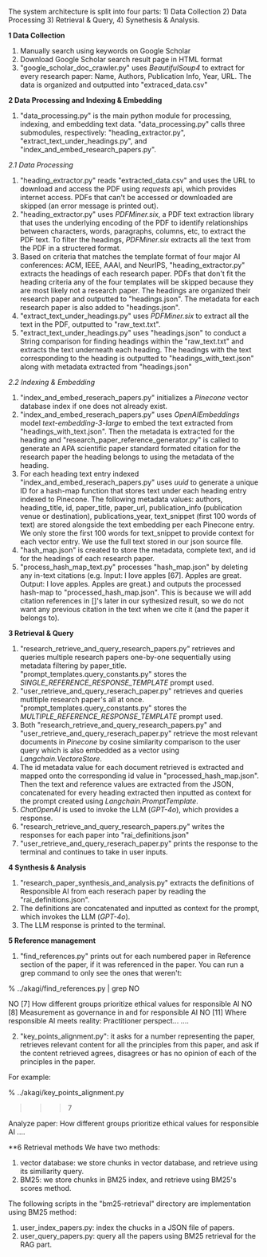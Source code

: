 The system architecture is split into four parts: 1) Data Collection 2) Data Processing 3) Retrieval & Query, 4) Synethesis & Analysis.

**1 Data Collection**

   1. Manually search using keywords on Google Scholar
   2. Download Google Scholar search result page in HTML format
   3. "google_scholar_doc_crawler.py" uses _BeautifulSoup4_ to extract for every research paper: Name, Authors, Publication Info, Year, URL. The data is organized and outputted into "extraced_data.csv"
  
**2 Data Processing and Indexing & Embedding**

  1. "data_processing.py" is the main python module for processing, indexing, and embedding text data. "data_processing.py" calls three submodules, respectively: "heading_extractor.py", "extract_text_under_headings.py", and "index_and_embed_research_papers.py".

  _2.1 Data Processing_
  
  1. "heading_extractor.py" reads "extracted_data.csv" and uses the URL to download and access the PDF using _requests_ api, which provides internet access. PDFs that can't be accessed or downloaded are skipped (an error message is printed out).
  2. "heading_extractor.py" uses _PDFMiner.six_, a PDF text extraction library that uses the underlying encoding of the PDF to identify relationships between characters, words, paragraphs, columns, etc, to extract the PDF text. To filter the headings, _PDFMiner.six_ extracts all the text from the PDF in a structered format.
  3. Based on criteria that matches the template format of four major AI conferences: ACM, IEEE, AAAI, and NeurIPS, "heading_extractor.py" extracts the headings of each research paper. PDFs that don't fit the heading criteria any of the four templates will be skipped because they are most likely not a research paper. The headings are organized their research paper and outputted to "headings.json". The metadata for each research paper is also added to "headings.json".
  4. "extract_text_under_headings.py" uses _PDFMiner.six_ to extract all the text in the PDF, outputted to "raw_text.txt".
  5. "extract_text_under_headings.py" uses "headings.json" to conduct a String comparison for finding headings within the "raw_text.txt" and extracts the text underneath each heading. The headings with the text corresponding to the heading is outputted to "headings_with_text.json" along with metadata extracted from "headings.json"

  _2.2 Indexing & Embedding_

  1. "index_and_embed_reserach_papers.py" initializes a _Pinecone_ vector database index if one does not already exist.
  2. "index_and_embed_reserach_papers.py" uses _OpenAIEmbeddings_ model _text-embedding-3-large_ to embed the text extracted from "headings_with_text.json". Then the metadata is extracted for the heading and "research_paper_reference_generator.py" is called to generate an APA scientific paper standard formated citation for the research paper the heading belongs to using the metadata of the heading.
  3. For each heading text entry indexed "index_and_embed_reserach_papers.py" uses _uuid_ to generate a unique ID for a hash-map function that stores text under each heading entry indexed to Pinecone. The following metadata values: authors, heading_title, id, paper_title, paper_url, publication_info (publication venue or destination), publications_year, text_snippet (first 100 words of text) are stored alongside the text embedding per each Pinecone entry. We only store the first 100 words for text_snippet to provide context for each vector entry. We use the full text stored in our json source file. 
  4. "hash_map.json" is created to store the metadata, complete text, and id for the headings of each research paper.
  5. "process_hash_map_text.py" processes "hash_map.json" by deleting any in-text citations (e.g. Input: I love apples [67]. Apples are great. Output: I love apples. Apples are great.) and outputs the processed hash-map to "processed_hash_map.json". This is because we will add citation references in []'s later in our sythesized result, so we do not want any previous citation in the text when we cite it (and the paper it belongs to).  

**3 Retrieval & Query**

  1. "research_retrieve_and_query_research_papers.py" retrieves and queries multiple research papers one-by-one sequentially using metadata filtering by paper_title. "prompt_templates.query_constants.py" stores the _SINGLE_REFERENCE_RESPONSE_TEMPLATE_ prompt used. 
  2. "user_retrieve_and_query_reserach_paper.py" retrieves and queries mutltiple research paper's all at once. "prompt_templates.query_constants.py" stores the _MULTIPLE_REFERENCE_RESPONSE_TEMPLATE_ prompt used.
  3. Both "research_retrieve_and_query_research_papers.py" and "user_retrieve_and_query_reserach_paper.py" retrieve the most relevant documents in _Pinecone_ by cosine similarity comparison to the user query which is also embedded as a vector using _Langchain.VectoreStore_.
  4. The id metadata value for each document retrieved is extracted and mapped onto the corresponding id value in "processed_hash_map.json". Then the text and reference values are extracted from the JSON, concatenated for every heading extracted then inputted as context for the prompt created using _Langchain.PromptTemplate_.
  5. _ChatOpenAI_ is used to invoke the LLM (_GPT-4o_), which provides a response.
  6. "research_retrieve_and_query_research_papers.py" writes the responses for each paper into "rai_definitions.json"
  7. "user_retrieve_and_query_reserach_paper.py" prints the response to the terminal and continues to take in user inputs.

**4 Synthesis & Analysis**

  1. "research_paper_synthesis_and_analysis.py" extracts the definitions of Responsible AI from each reserach paper by reading the "rai_definitions.json".
  2. The definitions are concatenated and inputted as context for the prompt, which invokes the LLM (_GPT-4o_).
  3. The LLM response is printed to the terminal.

**5 Reference management**

  1. "find_references.py" prints out for each numbered paper in Reference section of the paper, if it was referenced in the paper. You can run a grep command to only see the ones that weren't: 

% ../akagi/find_references.py | grep NO

NO  [7]  How different groups prioritize ethical values for responsible AI
NO  [8]  Measurement as governance in and for responsible AI
NO  [11]  Where responsible AI meets reality: Practitioner perspect...
....

  2. "key_points_alignment.py": it asks for a number representing the paper, retrieves relevant content for all the principles from this paper, and ask if the content retrieved agrees, disagrees or has no opinion of each of the principles in the paper. 

For example: 

% ../akagi/key_points_alignment.py

  >>> 7 

Analyze paper:  How different groups prioritize ethical values for responsible AI
....


**6 Retrieval methods
We have two methods: 
  1. vector database: we store chunks in vector database, and retrieve using its similiarity query.
  2. BM25: we store chunks in BM25 index, and retrieve using BM25's scores method.

The following scripts in the "bm25-retrieval" directory are implementation using BM25 method:
  1. user_index_papers.py: index the chucks in a JSON file of papers.
  2. user_query_papers.py: query all the papers using BM25 retrieval for the RAG part. 